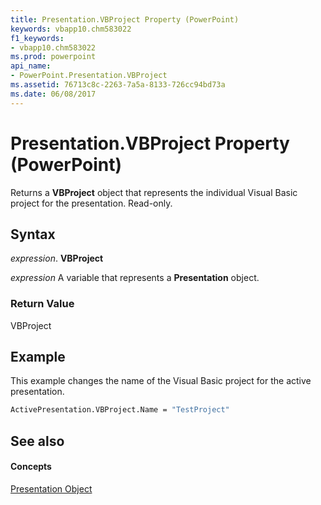 ```yaml
---
title: Presentation.VBProject Property (PowerPoint)
keywords: vbapp10.chm583022
f1_keywords:
- vbapp10.chm583022
ms.prod: powerpoint
api_name:
- PowerPoint.Presentation.VBProject
ms.assetid: 76713c8c-2263-7a5a-8133-726cc94bd73a
ms.date: 06/08/2017
---
```



# Presentation.VBProject Property (PowerPoint)

Returns a  **VBProject** object that represents the individual Visual Basic project for the presentation. Read-only.


## Syntax

 _expression_. **VBProject**

 _expression_ A variable that represents a **Presentation** object.


### Return Value

VBProject


## Example

This example changes the name of the Visual Basic project for the active presentation.


```vb
ActivePresentation.VBProject.Name = "TestProject"
```


## See also


#### Concepts


[Presentation Object](presentation-object-powerpoint.md)

